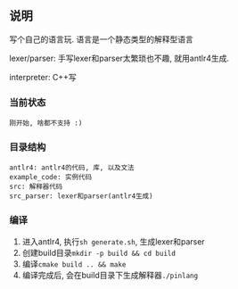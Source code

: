 ## 说明
写个自己的语言玩. 语言是一个静态类型的解释型语言

lexer/parser: 手写lexer和parser太繁琐也不趣, 就用antlr4生成. 

interpreter: C++写

### 当前状态
    刚开始, 啥都不支持 :)

### 目录结构
    antlr4: antlr4的代码, 库, 以及文法
    example_code: 实例代码
    src: 解释器代码
    src_parser: lexer和parser(antlr4生成)

### 编译
1. 进入antlr4, 执行`sh generate.sh`, 生成lexer和parser
2. 创建build目录`mkdir -p build && cd build`
3. 编译`cmake build .. && make`
4. 编译完成后, 会在build目录下生成解释器`./pinlang`
